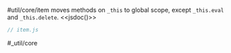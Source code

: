 #util/core/item moves methods on `_this` to global scope, except `_this.eval` and `_this.delete`.
<<jsdoc()>>

```js_removed:item.js
// item.js
```

#_util/core
